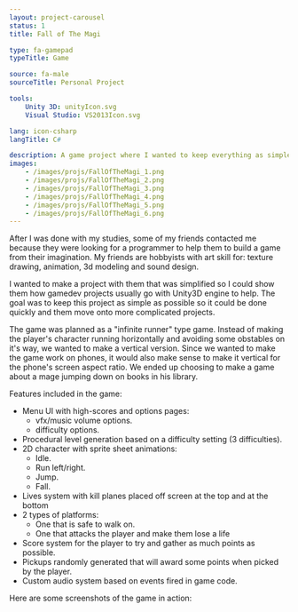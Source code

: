 ```yaml
---
layout: project-carousel
status: 1
title: Fall of The Magi

type: fa-gamepad
typeTitle: Game

source: fa-male
sourceTitle: Personal Project

tools:
    Unity 3D: unityIcon.svg
    Visual Studio: VS2013Icon.svg

lang: icon-csharp
langTitle: C#

description: A game project where I wanted to keep everything as simple as possible to show my hobbyists friends the ropes of gamedev.
images:
    - /images/projs/FallOfTheMagi_1.png
    - /images/projs/FallOfTheMagi_2.png
    - /images/projs/FallOfTheMagi_3.png
    - /images/projs/FallOfTheMagi_4.png
    - /images/projs/FallOfTheMagi_5.png
    - /images/projs/FallOfTheMagi_6.png
---
```


After I was done with my studies, some of my friends contacted me because they were looking for a programmer to help them to build a game from their imagination. My friends are hobbyists with art skill for: texture drawing, animation, 3d modeling and sound design.

I wanted to make a project with them that was simplified so I could show them how gamedev projects usually go with Unity3D engine to help. The goal was to keep this project as simple as possible so it could be done quickly and them move onto more complicated projects.

The game was planned as a "infinite runner" type game. Instead of making the player's character running horizontally and avoiding some obstables on it's way, we wanted to make a vertical version. Since we wanted to make the game work on phones, it would also make sense to make it vertical for the phone's screen aspect ratio. We ended up choosing to make a game about a mage jumping down on books in his library.

Features included in the game:

- Menu UI with high-scores and options pages:
    - vfx/music volume options.
    - difficulty options.
- Procedural level generation based on a difficulty setting (3 difficulties).
- 2D character with sprite sheet animations:
    - Idle.
    - Run left/right.
    - Jump.
    - Fall.
- Lives system with kill planes placed off screen at the top and at the bottom
- 2 types of platforms:
    - One that is safe to walk on.
    - One that attacks the player and make them lose a life
- Score system for the player to try and gather as much points as possible.
- Pickups randomly generated that will award some points when picked by the player.
- Custom audio system based on events fired in game code.

Here are some screenshots of the game in action:

